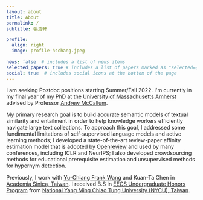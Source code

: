```yaml
---
layout: about
title: About
permalink: /
subtitle: 張浩軒

profile:
  align: right
  image: profile-hschang.jpeg
  
news: false  # includes a list of news items
selected_papers: true # includes a list of papers marked as "selected={true}"
social: true  # includes social icons at the bottom of the page
---
```



I am seeking Postdoc positions starting Summer/Fall 2022. I'm currently in my final year of my PhD at the <a href="https://www.cics.umass.edu/">University of Massachusetts Amherst</a> advised by Professor <a href="https://people.cs.umass.edu/~mccallum/">Andrew McCallum</a>. 

My primary research goal is to build accurate semantic models of textual similarity and entailment in order to help knowledge workers efficiently navigate large text collections. To approach this goal, I addressed some fundimental limitations of self-supervised language models and active learning methods; I developed a state-of-the-art review-paper affinity estimation model that is adopted by <a href="https://openreview.net/">Openreview</a> and used by many conferences, including ICLR and NeurIPS; I also developed crowdsourcing methods for educational prerequisite estimation and unsupervised methods for hypernym detection.

Previously, I work with <a href="http://vllab.ee.ntu.edu.tw/members.html">Yu-Chiang Frank Wang</a> and Kuan-Ta Chen in <a href="https://www.sinica.edu.tw/en">Academia Sinica, Taiwan</a>. I received B.S in <a href="https://eecshp.nycu.edu.tw/pages/Introduction?locale=en">EECS Undergraduate Honors Program</a> from <a href="https://en.nycu.edu.tw/">National Yang Ming Chiao Tung University (NYCU), Taiwan</a>.
